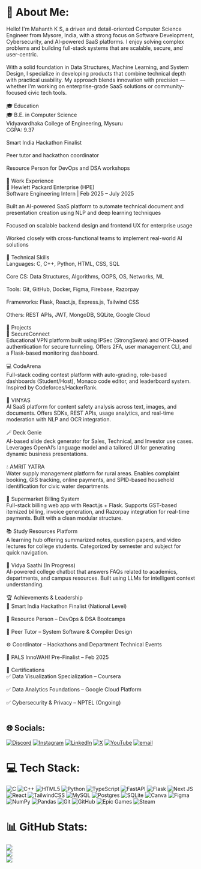 # 💫 About Me:
Hello! I'm Mahanth K S, a driven and detail-oriented Computer Science Engineer from Mysore, India, with a strong focus on Software Development, Cybersecurity, and AI-powered SaaS platforms. I enjoy solving complex problems and building full-stack systems that are scalable, secure, and user-centric.<br><br>With a solid foundation in Data Structures, Machine Learning, and System Design, I specialize in developing products that combine technical depth with practical usability. My approach blends innovation with precision — whether I'm working on enterprise-grade SaaS solutions or community-focused civic tech tools.<br><br>🎓 Education<br>🎓 B.E. in Computer Science<br>Vidyavardhaka College of Engineering, Mysuru<br>CGPA: 9.37<br><br>Smart India Hackathon Finalist<br><br>Peer tutor and hackathon coordinator<br><br>Resource Person for DevOps and DSA workshops<br><br>💼 Work Experience<br>🏢 Hewlett Packard Enterprise (HPE)<br>Software Engineering Intern | Feb 2025 – July 2025<br><br>Built an AI-powered SaaS platform to automate technical document and presentation creation using NLP and deep learning techniques<br><br>Focused on scalable backend design and frontend UX for enterprise usage<br><br>Worked closely with cross-functional teams to implement real-world AI solutions<br><br>🧠 Technical Skills<br>Languages: C, C++, Python, HTML, CSS, SQL<br><br>Core CS: Data Structures, Algorithms, OOPS, OS, Networks, ML<br><br>Tools: Git, GitHub, Docker, Figma, Firebase, Razorpay<br><br>Frameworks: Flask, React.js, Express.js, Tailwind CSS<br><br>Others: REST APIs, JWT, MongoDB, SQLite, Google Cloud<br><br>🚀 Projects<br>🔐 SecureConnect<br>Educational VPN platform built using IPSec (StrongSwan) and OTP-based authentication for secure tunneling. Offers 2FA, user management CLI, and a Flask-based monitoring dashboard.<br><br>💻 CodeArena<br>Full-stack coding contest platform with auto-grading, role-based dashboards (Student/Host), Monaco code editor, and leaderboard system. Inspired by Codeforces/HackerRank.<br><br>🧠 VINYAS<br>AI SaaS platform for content safety analysis across text, images, and documents. Offers SDKs, REST APIs, usage analytics, and real-time moderation with NLP and OCR integration.<br><br>🪄 Deck Genie<br>AI-based slide deck generator for Sales, Technical, and Investor use cases. Leverages OpenAI’s language model and a tailored UI for generating dynamic business presentations.<br><br>💧 AMRIT YATRA<br>Water supply management platform for rural areas. Enables complaint booking, GIS tracking, online payments, and SPID-based household identification for civic water departments.<br><br>🧾 Supermarket Billing System<br>Full-stack billing web app with React.js + Flask. Supports GST-based itemized billing, invoice generation, and Razorpay integration for real-time payments. Built with a clean modular structure.<br><br>📚 Study Resources Platform<br>A learning hub offering summarized notes, question papers, and video lectures for college students. Categorized by semester and subject for quick navigation.<br><br>🤖 Vidya Saathi (In Progress)<br>AI-powered college chatbot that answers FAQs related to academics, departments, and campus resources. Built using LLMs for intelligent context understanding.<br><br>🏆 Achievements & Leadership<br>🏅 Smart India Hackathon Finalist (National Level)<br><br>🎤 Resource Person – DevOps & DSA Bootcamps<br><br>🧠 Peer Tutor – System Software & Compiler Design<br><br>⚙️ Coordinator – Hackathons and Department Technical Events<br><br>🥈 PALS InnoWAH! Pre-Finalist – Feb 2025<br><br>📜 Certifications<br>✅ Data Visualization Specialization – Coursera<br><br>✅ Data Analytics Foundations – Google Cloud Platform<br><br>✅ Cybersecurity & Privacy – NPTEL (Ongoing)<br><br>


## 🌐 Socials:
[![Discord](https://img.shields.io/badge/Discord-%237289DA.svg?logo=discord&logoColor=white)](https://discord.gg/mahi_mahanth_03) [![Instagram](https://img.shields.io/badge/Instagram-%23E4405F.svg?logo=Instagram&logoColor=white)](https://instagram.com/mahi_mahanth_03) [![LinkedIn](https://img.shields.io/badge/LinkedIn-%230077B5.svg?logo=linkedin&logoColor=white)](https://linkedin.com/in/mahanth-k-s-73b696254) [![X](https://img.shields.io/badge/X-black.svg?logo=X&logoColor=white)](https://x.com/MahanthKS03) [![YouTube](https://img.shields.io/badge/YouTube-%23FF0000.svg?logo=YouTube&logoColor=white)](https://youtube.com/@MahanthKS-z2y) [![email](https://img.shields.io/badge/Email-D14836?logo=gmail&logoColor=white)](mailto:mahanthks03@gmail.com) 

# 💻 Tech Stack:
![C](https://img.shields.io/badge/c-%2300599C.svg?style=for-the-badge&logo=c&logoColor=white) ![C++](https://img.shields.io/badge/c++-%2300599C.svg?style=for-the-badge&logo=c%2B%2B&logoColor=white) ![HTML5](https://img.shields.io/badge/html5-%23E34F26.svg?style=for-the-badge&logo=html5&logoColor=white) ![Python](https://img.shields.io/badge/python-3670A0?style=for-the-badge&logo=python&logoColor=ffdd54) ![TypeScript](https://img.shields.io/badge/typescript-%23007ACC.svg?style=for-the-badge&logo=typescript&logoColor=white) ![FastAPI](https://img.shields.io/badge/FastAPI-005571?style=for-the-badge&logo=fastapi) ![Flask](https://img.shields.io/badge/flask-%23000.svg?style=for-the-badge&logo=flask&logoColor=white) ![Next JS](https://img.shields.io/badge/Next-black?style=for-the-badge&logo=next.js&logoColor=white) ![React](https://img.shields.io/badge/react-%2320232a.svg?style=for-the-badge&logo=react&logoColor=%2361DAFB) ![TailwindCSS](https://img.shields.io/badge/tailwindcss-%2338B2AC.svg?style=for-the-badge&logo=tailwind-css&logoColor=white) ![MySQL](https://img.shields.io/badge/mysql-4479A1.svg?style=for-the-badge&logo=mysql&logoColor=white) ![Postgres](https://img.shields.io/badge/postgres-%23316192.svg?style=for-the-badge&logo=postgresql&logoColor=white) ![SQLite](https://img.shields.io/badge/sqlite-%2307405e.svg?style=for-the-badge&logo=sqlite&logoColor=white) ![Canva](https://img.shields.io/badge/Canva-%2300C4CC.svg?style=for-the-badge&logo=Canva&logoColor=white) ![Figma](https://img.shields.io/badge/figma-%23F24E1E.svg?style=for-the-badge&logo=figma&logoColor=white) ![NumPy](https://img.shields.io/badge/numpy-%23013243.svg?style=for-the-badge&logo=numpy&logoColor=white) ![Pandas](https://img.shields.io/badge/pandas-%23150458.svg?style=for-the-badge&logo=pandas&logoColor=white) ![Git](https://img.shields.io/badge/git-%23F05033.svg?style=for-the-badge&logo=git&logoColor=white) ![GitHub](https://img.shields.io/badge/github-%23121011.svg?style=for-the-badge&logo=github&logoColor=white) ![Epic Games](https://img.shields.io/badge/epicgames-%23313131.svg?style=for-the-badge&logo=epicgames&logoColor=white) ![Steam](https://img.shields.io/badge/steam-%23000000.svg?style=for-the-badge&logo=steam&logoColor=white)
# 📊 GitHub Stats:
![](https://github-readme-stats.vercel.app/api?username=mahi0331&theme=dark&hide_border=false&include_all_commits=true&count_private=true)<br/>
![](https://nirzak-streak-stats.vercel.app/?user=mahi0331&theme=dark&hide_border=false)<br/>
![](https://github-readme-stats.vercel.app/api/top-langs/?username=mahi0331&theme=dark&hide_border=false&include_all_commits=true&count_private=true&layout=compact)

<!-- Proudly created with GPRM ( https://gprm.itsvg.in ) -->
